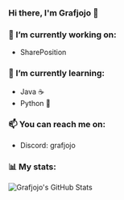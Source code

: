 ### Hi there, I'm Grafjojo 👋

### 🔭 I’m currently working on:
- SharePosition

### 🌱 I’m currently learning:
- Java ☕
- Python 🐍

### 📫 You can reach me on:
- Discord: grafjojo

### 📊 My stats:
  <img align="left" alt="Grafjojo's GitHub Stats" src="https://github-readme-stats.vercel.app/api?username=Grafjojo&show_icons=true&theme=tokyonight" />


<!--
**Grafjojo/Grafjojo** is a ✨ _special_ ✨ repository because its `README.md` (this file) appears on your GitHub profile.

Here are some ideas to get you started:

- 🔭 I’m currently working on ...
- 🌱 I’m currently learning ...
- 👯 I’m looking to collaborate on ...
- 🤔 I’m looking for help with ...
- 💬 Ask me about ...
- 📫 How to reach me: ...
- 😄 Pronouns: ...
- ⚡ Fun fact: ...
-->
